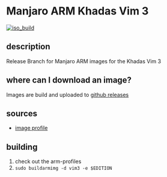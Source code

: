 # Manjaro ARM Khadas Vim 3
[![iso_build](https://github.com/manjaro-arm/vim3-images/workflows/image_build_all/badge.svg)](https://github.com/manjaro-arm/vim3-images/actions)

## description

Release Branch for Manjaro ARM images for the Khadas Vim 3

## where can I download an image?

Images are build and uploaded to [github releases](https://github.com/manjaro-arm/vim3-images/releases)

## sources

- [image profile](https://github.com/manjaro-pinephone/arm-profiles)

## building

1. check out the arm-profiles
2. `sudo buildarmimg -d vim3 -e $EDITION`

